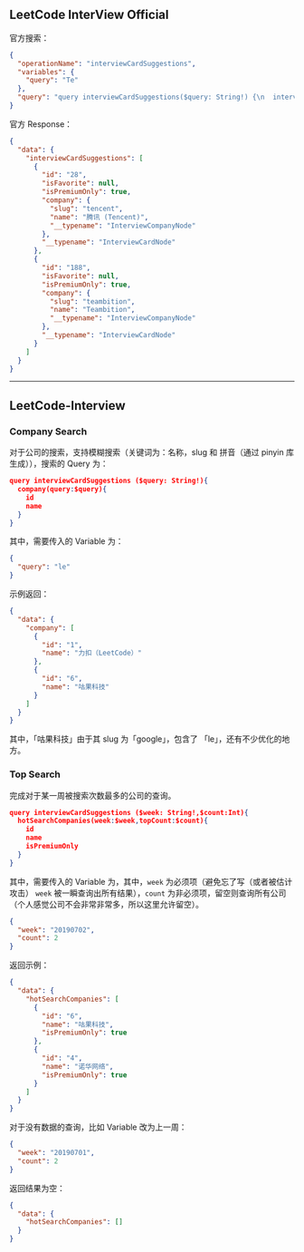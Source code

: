## LeetCode InterView Official

官方搜索：

```json
{
  "operationName": "interviewCardSuggestions",
  "variables": {
    "query": "Te"
  },
  "query": "query interviewCardSuggestions($query: String!) {\n  interviewCardSuggestions(query: $query) {\n    id\n    isFavorite\n    isPremiumOnly\n    company {\n      slug\n      name\n      __typename\n    }\n    __typename\n  }\n}\n"
}
```

官方 Response：

```json
{
  "data": {
    "interviewCardSuggestions": [
      {
        "id": "28",
        "isFavorite": null,
        "isPremiumOnly": true,
        "company": {
          "slug": "tencent",
          "name": "腾讯 (Tencent)",
          "__typename": "InterviewCompanyNode"
        },
        "__typename": "InterviewCardNode"
      },
      {
        "id": "188",
        "isFavorite": null,
        "isPremiumOnly": true,
        "company": {
          "slug": "teambition",
          "name": "Teambition",
          "__typename": "InterviewCompanyNode"
        },
        "__typename": "InterviewCardNode"
      }
    ]
  }
}
```

***

## LeetCode-Interview

### Company Search

对于公司的搜索，支持模糊搜索（关键词为：名称，slug 和 拼音（通过 pinyin 库生成）），搜索的 Query 为：

```json
query interviewCardSuggestions ($query: String!){
  company(query:$query){
    id
    name
  }
}
```

其中，需要传入的 Variable 为：

```json
{
  "query": "le"
}
```

示例返回：

```json
{
  "data": {
    "company": [
      {
        "id": "1",
        "name": "力扣（LeetCode）"
      },
      {
        "id": "6",
        "name": "咕果科技"
      }
    ]
  }
}
```

其中，「咕果科技」由于其 slug 为「google」，包含了 「le」，还有不少优化的地方。

### Top Search

完成对于某一周被搜索次数最多的公司的查询。

```json
query interviewCardSuggestions ($week: String!,$count:Int){
  hotSearchCompanies(week:$week,topCount:$count){
    id
    name
    isPremiumOnly
  }
}
```

其中，需要传入的 Variable 为，其中，`week` 为必须项（避免忘了写（或者被估计攻击） `week` 被一瞬查询出所有结果），`count` 为非必须项，留空则查询所有公司（个人感觉公司不会非常非常多，所以这里允许留空）。

```json
{
  "week": "20190702",
  "count": 2
}
```

返回示例：

```json
{
  "data": {
    "hotSearchCompanies": [
      {
        "id": "6",
        "name": "咕果科技",
        "isPremiumOnly": true
      },
      {
        "id": "4",
        "name": "诺华网络",
        "isPremiumOnly": true
      }
    ]
  }
}
```

对于没有数据的查询，比如 Variable 改为上一周：

```json
{
  "week": "20190701",
  "count": 2
}
```

返回结果为空：

```json
{
  "data": {
    "hotSearchCompanies": []
  }
}
```

